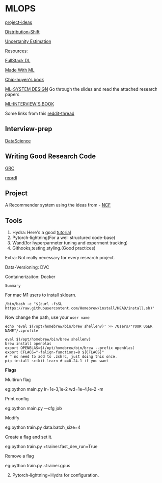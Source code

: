 # MLOPS

[project-ideas](https://docs.google.com/document/d/1wyDSJsunIlheSRXiGCVEnrqYU7RPyvAX2mkAwmMKlMk/edit)

[Distribution-Shift](https://arxiv.org/abs/1711.08534) 

[Uncertanity Estimation](https://arxiv.org/abs/1810.11953)

Resources:

[FullStack DL](https://fullstackdeeplearning.com/spring2021/lecture-11/)

[Made With ML](https://madewithml.com/courses/mlops/baselines/)

[Chip-huyen's book](https://huyenchip.com/machine-learning-systems-design/toc.html)

[ML-SYSTEM DESIGN](https://stanford-cs329s.github.io/2021/syllabus.html)
Go through the slides and read the attached research papers.

[ML-INTERVIEW'S BOOK](https://huyenchip.com/ml-interviews-book/)

Some links from this [reddit-thread](https://www.reddit.com/r/MachineLearning/comments/kayg13/discussion_interview_ml_system_design_prep/)

## Interview-prep
[DataScience](https://github.com/adijo/data-science-prep)

## Writing Good Research Code
[GRC](https://goodresearch.dev/index.html)

[reprdl](https://github.com/sscardapane/reprodl2021)

## Project

A Recommender system using the ideas from - [NCF](https://arxiv.org/abs/2005.08129)

## Tools

1. Hydra: Here's a good [tutorial](https://towardsdatascience.com/complete-tutorial-on-how-to-use-hydra-in-machine-learning-projects-1c00efcc5b9b)
2. Pytorch-lightning(For a well structured code-base)
3. Wand(for hyperparmeter tuning and experment tracking)
4. Githooks,testing,styling.(Good practices)

Extra: Not really necessary for every research project.

Data-Versioning: DVC

Containerizaiton: Docker

`Summary`

For mac M1 users to install sklearn.

```
/bin/bash -c "$(curl -fsSL https://raw.githubusercontent.com/Homebrew/install/HEAD/install.sh)"

```
Now change the path, use your `user name`
```
echo 'eval $(/opt/homebrew/bin/brew shellenv)' >> /Users/"YOUR USER NAME"/.zprofile
```
```
eval $(/opt/homebrew/bin/brew shellenv)
brew install openblas
export OPENBLAS=$(/opt/homebrew/bin/brew --prefix openblas)
export CFLAGS="-falign-functions=8 ${CFLAGS}"
# ^ no need to add to .zshrc, just doing this once.
pip install scikit-learn # ==0.24.1 if you want
```

**Flags**

Multirun flag

eg:python main.py lr=1e-3,1e-2 wd=1e-4,1e-2 -m

Print config

eg:python main.py --cfg job

Modify

eg:python train.py data.batch_size=4

Create a flag and set it.

eg:python train.py +trainer.fast_dev_run=True

Remove a flag

eg:python train.py ~trainer.gpus

2. Pytorch-lightning+Hydra for configuration.



